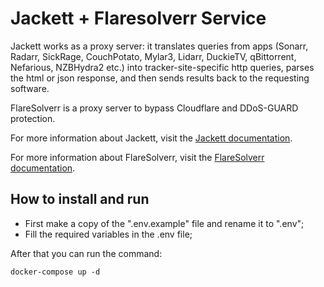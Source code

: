 # Jackett + Flaresolverr Service

Jackett works as a proxy server: it translates queries from apps (Sonarr, Radarr, SickRage, CouchPotato, Mylar3, Lidarr, DuckieTV, qBittorrent, Nefarious, NZBHydra2 etc.) into tracker-site-specific http queries, parses the html or json response, and then sends results back to the requesting software.

FlareSolverr is a proxy server to bypass Cloudflare and DDoS-GUARD protection.

For more information about Jackett, visit the [Jackett documentation][Jackett Github].

For more information about FlareSolverr, visit the [FlareSolverr documentation][Flaresolverr Github].

## How to install and run

- First make a copy of the ".env.example" file and rename it to ".env";
- Fill the required variables in the .env file;

After that you can run the command:

`docker-compose up -d`

[Jackett Github]: https://github.com/Jackett/Jackett

[Flaresolverr Github]: https://github.com/FlareSolverr/FlareSolverr
